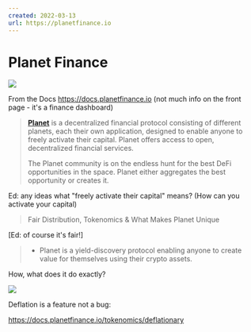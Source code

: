 ```yaml
---
created: 2022-03-13
url: https://planetfinance.io
---
```


# Planet Finance

![](../assets/pasted-image-20220313211349.png)

From the Docs https://docs.planetfinance.io (not much info on the front page - it's a finance dashboard)

> [**Planet**](https://blue.planetfinance.io) is a decentralized financial protocol consisting of different planets, each their own application, designed to enable anyone to freely activate their capital. Planet offers access to open, decentralized financial services.
> 
> The Planet community is on the endless hunt for the best DeFi opportunities in the space. Planet either aggregates the best opportunity or creates it.

Ed: any ideas what "freely activate their capital" means? (How can you activate your capital)

> Fair Distribution, Tokenomics & What Makes Planet Unique

[Ed: of course it's fair!]

> - Planet is a yield-discovery protocol enabling anyone to create value for themselves using their crypto assets.

How, what does it do exactly?

![](../assets/pasted-image-20220313211651.png)


Deflation is a feature not a bug:

https://docs.planetfinance.io/tokenomics/deflationary